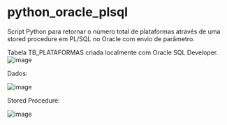 # python_oracle_plsql
Script Python para retornar o número total de plataformas através de uma stored procedure em PL/SQL no Oracle com envio de parâmetro.

Tabela TB_PLATAFORMAS criada localmente com Oracle SQL Developer.
![image](https://github.com/leofsilva10/python_oracle_plsql/assets/114931860/6d96ea69-5195-463f-a063-eabbc8707c3c)

Dados:

![image](https://github.com/leofsilva10/python_oracle_plsql/assets/114931860/ca9ad5b2-d11f-4dce-91fc-505e1bfb6369)

Stored Procedure:

![image](https://github.com/leofsilva10/python_oracle_plsql/assets/114931860/a7f5878c-ce52-40f4-9758-83d4ce0917c8)


